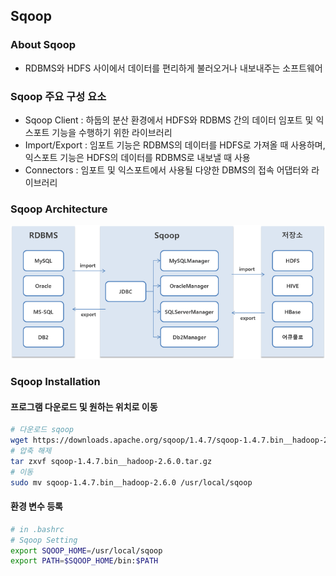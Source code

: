 ## Sqoop

### About Sqoop

- RDBMS와 HDFS 사이에서 데이터를 편리하게 불러오거나 내보내주는 소프트웨어

### Sqoop 주요 구성 요소

- Sqoop Client : 하둡의 분산 환경에서 HDFS와 RDBMS 간의 데이터 임포트 및 익스포트 기능을 수행하기 위한 라이브러리
- Import/Export : 임포트 기능은 RDBMS의 데이터를 HDFS로 가져올 때 사용하며, 익스포트 기능은 HDFS의 데이터를 RDBMS로 내보낼 때 사용
- Connectors : 임포트 및 익스포트에서 사용될 다양한 DBMS의 접속 어댑터와 라이브러리

### Sqoop Architecture

![Sqoop Architecture](./images/sqoop-architecture.png)

### Sqoop Installation

#### 프로그램 다운로드 및 원하는 위치로 이동

```bash
# 다운로드 sqoop
wget https://downloads.apache.org/sqoop/1.4.7/sqoop-1.4.7.bin__hadoop-2.6.0.tar.gz
# 압축 해제
tar zxvf sqoop-1.4.7.bin__hadoop-2.6.0.tar.gz
# 이동
sudo mv sqoop-1.4.7.bin__hadoop-2.6.0 /usr/local/sqoop
```

#### 환경 변수 등록

```bash
# in .bashrc
# Sqoop Setting
export SQOOP_HOME=/usr/local/sqoop
export PATH=$SQOOP_HOME/bin:$PATH
```

